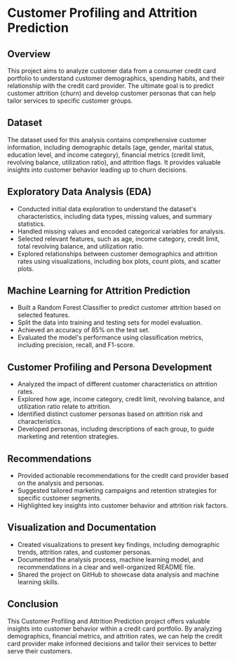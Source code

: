 # Customer Profiling and Attrition Prediction

## Overview
This project aims to analyze customer data from a consumer credit card portfolio to understand customer demographics, spending habits, and their relationship with the credit card provider. The ultimate goal is to predict customer attrition (churn) and develop customer personas that can help tailor services to specific customer groups.

## Dataset
The dataset used for this analysis contains comprehensive customer information, including demographic details (age, gender, marital status, education level, and income category), financial metrics (credit limit, revolving balance, utilization ratio), and attrition flags. It provides valuable insights into customer behavior leading up to churn decisions.

## Exploratory Data Analysis (EDA)
- Conducted initial data exploration to understand the dataset's characteristics, including data types, missing values, and summary statistics.
- Handled missing values and encoded categorical variables for analysis.
- Selected relevant features, such as age, income category, credit limit, total revolving balance, and utilization ratio.
- Explored relationships between customer demographics and attrition rates using visualizations, including box plots, count plots, and scatter plots.

## Machine Learning for Attrition Prediction
- Built a Random Forest Classifier to predict customer attrition based on selected features.
- Split the data into training and testing sets for model evaluation.
- Achieved an accuracy of 85% on the test set.
- Evaluated the model's performance using classification metrics, including precision, recall, and F1-score.

## Customer Profiling and Persona Development
- Analyzed the impact of different customer characteristics on attrition rates.
- Explored how age, income category, credit limit, revolving balance, and utilization ratio relate to attrition.
- Identified distinct customer personas based on attrition risk and characteristics.
- Developed personas, including descriptions of each group, to guide marketing and retention strategies.

## Recommendations
- Provided actionable recommendations for the credit card provider based on the analysis and personas.
- Suggested tailored marketing campaigns and retention strategies for specific customer segments.
- Highlighted key insights into customer behavior and attrition risk factors.

## Visualization and Documentation
- Created visualizations to present key findings, including demographic trends, attrition rates, and customer personas.
- Documented the analysis process, machine learning model, and recommendations in a clear and well-organized README file.
- Shared the project on GitHub to showcase data analysis and machine learning skills.

## Conclusion 
This Customer Profiling and Attrition Prediction project offers valuable insights into customer behavior within a credit card portfolio. By analyzing demographics, financial metrics, and attrition rates, we can help the credit card provider make informed decisions and tailor their services to better serve their customers.




